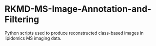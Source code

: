 # RKMD-MS-Image-Annotation-and-Filtering
Python scripts used to produce reconstructed class-based images in lipidomics MS imaging data.
